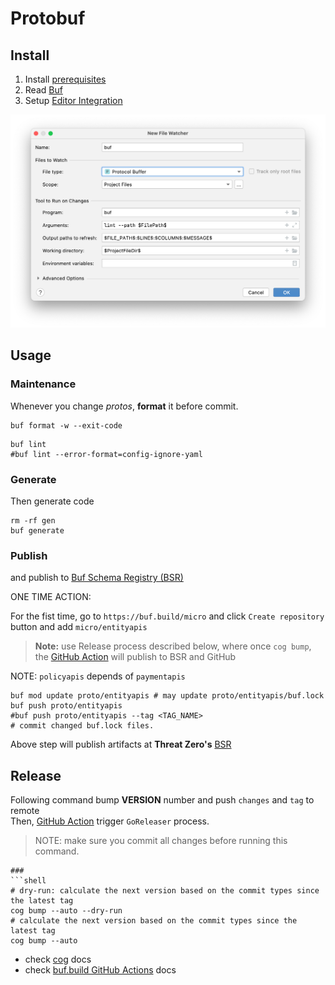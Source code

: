 # Protobuf


## Install

1. Install [prerequisites](docs/prerequisites.md)
2. Read [Buf](./buf.md)
3. Setup [Editor Integration](https://docs.buf.build/editor-integration)

![buf-goland.png](docs/images/goland-buf-watch.png)

## Usage

### Maintenance
Whenever you change _protos_, **format** it before commit.

```shell
buf format -w --exit-code
```

```shell
buf lint
#buf lint --error-format=config-ignore-yaml
```

### Generate
Then generate code

```shell
rm -rf gen
buf generate
```

### Publish
and publish to [Buf Schema Registry (BSR)](https://buf.build/explore)

ONE TIME ACTION:

For the fist time, go to `https://buf.build/micro` and click `Create repository` button and add  `micro/entityapis`

> **Note:** use Release process described below, where once `cog bump`, the [GitHub Action](.github/workflows/release.yml) will publish to BSR and GitHub

NOTE: `policyapis` depends of `paymentapis`

```shell
buf mod update proto/entityapis # may update proto/entityapis/buf.lock
buf push proto/entityapis
#buf push proto/entityapis --tag <TAG_NAME>
# commit changed buf.lock files.
```

Above step will publish artifacts at **Threat Zero's** [BSR](https://buf.build/threat-zero)

## Release

Following command bump **VERSION** number and push `changes` and `tag` to remote<br/>
Then, [GitHub Action](.github/workflows/release.yml) trigger `GoReleaser` process.

> NOTE: make sure you commit all changes before running this command.

```shell
### 
```shell
# dry-run: calculate the next version based on the commit types since the latest tag
cog bump --auto --dry-run 
# calculate the next version based on the commit types since the latest tag
cog bump --auto
```

* check [cog](https://docs.cocogitto.io/guide/#automatic-versioning) docs
* check [buf.build GitHub Actions](https://docs.buf.build/ci-cd/github-actions) docs
